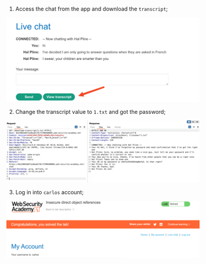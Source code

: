 
1. Access the chat from the app and download the `transcript`;

![](/static/img/Pasted_image_20231120101734.png)

2. Change the transcript value to `1.txt` and got the password;

![](/static/img/Pasted_image_20231120101800.png)

3. Log in into `carlos` account;

![](/static/img/Pasted_image_20231120101843.png)

